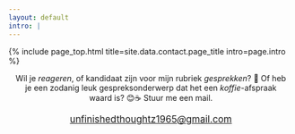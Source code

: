 ```yaml
---
layout: default
intro: |
---
```


{% include page_top.html 
   title=site.data.contact.page_title 
   intro=page.intro 
%}

<div class="custom-section">
  
<div style="text-align:center; margin: 0px 8px 0px 12px">
  <p>Wil je <em>reageren</em>, of kandidaat zijn voor mijn rubriek  <em>gesprekken</em>? &#128172; Of heb je een zodanig leuk gespreksonderwerp dat het een <em>koffie</em>-afspraak waard is? &#128522;&#9749; Stuur me een mail.</p>
  <p><a href="mailto:unfinishedthoughtz1965@gmail.com" ><span style="font-size: 1.2em; color: var(--font-color);">unfinishedthoughtz1965<em>@</em>gmail.com</span></a></p>
  </div>
  
</div>


